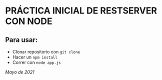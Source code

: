 # PRÁCTICA INICIAL DE RESTSERVER CON NODE

## Para usar:

- Clonar repositorio con `git clone`
- Hacer un `npm install`
- Correr con `node app.js`

_Mayo de 2021_
